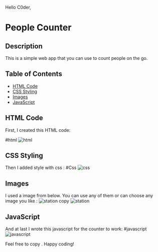 
Hello C0der,

# People Counter

## Description
This is a simple web app that you can use to count people on the go.

## Table of Contents
- [HTML Code](#html-code)
- [CSS Styling](#css-styling)
- [Images](#images)
- [JavaScript](#javascript)

## HTML Code
First, I created this HTML code:

#html
![html](https://github.com/user-attachments/assets/a22703a6-c2c5-40ef-8484-b0c2c3187b8f)


## CSS Styling
Then I added style with css :
#Css
![css](https://github.com/user-attachments/assets/8a24d460-f1e8-4874-92df-149f1e74fb61)

## Images
I used a image from below. You can use any of them or can choose any image you like :
![station copy](https://github.com/user-attachments/assets/2f181af1-4e52-4a31-a608-aee9026a9b0e)
![station](https://github.com/user-attachments/assets/de1173bc-ff42-446c-a025-2fe6c0c1d653)


## JavaScript
And at last I wrote this javascript for the counter to work:
#javascript
![javascript](https://github.com/user-attachments/assets/0121c4f3-5368-4238-ad81-fbd54f12caae)


Feel free to copy .
 Happy coding!
